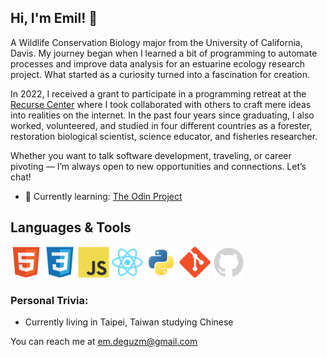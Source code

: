 ## Hi, I'm Emil!  👋

A Wildlife Conservation Biology major from the University of California, Davis. My journey began when I learned a bit of programming to automate processes and improve data analysis for an estuarine ecology research project. What started as a curiosity turned into a fascination for creation.

In 2022, I received a grant to participate in a programming retreat at the [Recurse Center](https://www.recurse.com/) where I took collaborated with others to craft mere ideas into realities on the internet. In the past four years since graduating, I also worked, volunteered, and studied in four different countries as a forester, restoration biological scientist, science educator, and fisheries researcher. 

Whether you want to talk software development, traveling, or career pivoting — I’m always open to new opportunities and connections. Let’s chat!

- 🌱 Currently learning: [The Odin Project](https://www.theodinproject.com/)




## Languages & Tools
<div>
 <img src="https://raw.githubusercontent.com/ekdeguzm/ekdeguzm/main/icons/html5-original.svg" alt="html5" width=50 height=50>
 <img src="https://raw.githubusercontent.com/ekdeguzm/ekdeguzm/main/icons/css3-original.svg" alt="css3" width=50 height=50>
 <img src="https://raw.githubusercontent.com/ekdeguzm/ekdeguzm/main/icons/javascript-original.svg" alt="javascript" width=50 height=50>
 <img src="https://raw.githubusercontent.com/ekdeguzm/ekdeguzm/main/icons/react-original.svg" alt="react" width=50 height=50>
 <img src="https://raw.githubusercontent.com/ekdeguzm/ekdeguzm/main/icons/python-original.svg" alt="python" width=50 height=50>
 <img src="https://raw.githubusercontent.com/ekdeguzm/ekdeguzm/main/icons/git-original.svg" alt="git" width=50 height=50>
 <img src="https://raw.githubusercontent.com/ekdeguzm/ekdeguzm/main/icons/github-original.svg" alt="github" width=50 height=50>
 </div>

### Personal Trivia:
- Currently living in Taipei, Taiwan studying Chinese

You can reach me at em.deguzm@gmail.com


<!-- 🌱 I’m currently learning: 
- Flask ([Flask Web Development](https://www.oreilly.com/library/view/flask-web-development/9781491991725/))
- SQLAlchemy
- Alembic
- Systems Design Fundamentals ([Algo Expert](https://www.algoexpert.io/systems/fundamentals))
- Database designs ([DDIA](https://dataintensive.net/))

📚 I plan on learning:
- Python Best Practices: Reading through [Beyond the Basic Stuff with Python](https://inventwithpython.com/beyond/) and [Serious Python](https://nostarch.com/seriouspython)
- Computer Science using [Teach Yourself Computer Science](https://teachyourselfcs.com/)
- Coursera Class: [Introduction to Mathematical Thinking](https://www.coursera.org/learn/mathematical-thinking) -->